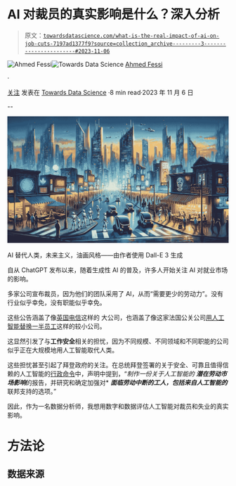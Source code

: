 # AI 对裁员的真实影响是什么？深入分析

> 原文：[`towardsdatascience.com/what-is-the-real-impact-of-ai-on-job-cuts-7197ad1377f9?source=collection_archive---------3-----------------------#2023-11-06`](https://towardsdatascience.com/what-is-the-real-impact-of-ai-on-job-cuts-7197ad1377f9?source=collection_archive---------3-----------------------#2023-11-06)

[](https://medium.com/@AhmedF?source=post_page-----7197ad1377f9--------------------------------)![Ahmed Fessi](https://medium.com/@AhmedF?source=post_page-----7197ad1377f9--------------------------------)[](https://towardsdatascience.com/?source=post_page-----7197ad1377f9--------------------------------)![Towards Data Science](https://towardsdatascience.com/?source=post_page-----7197ad1377f9--------------------------------) [Ahmed Fessi](https://medium.com/@AhmedF?source=post_page-----7197ad1377f9--------------------------------)

·

[关注](https://medium.com/m/signin?actionUrl=https%3A%2F%2Fmedium.com%2F_%2Fsubscribe%2Fuser%2F37fb6215fe2c&operation=register&redirect=https%3A%2F%2Ftowardsdatascience.com%2Fwhat-is-the-real-impact-of-ai-on-job-cuts-7197ad1377f9&user=Ahmed+Fessi&userId=37fb6215fe2c&source=post_page-37fb6215fe2c----7197ad1377f9---------------------post_header-----------) 发表在 [Towards Data Science](https://towardsdatascience.com/?source=post_page-----7197ad1377f9--------------------------------) ·8 min read·2023 年 11 月 6 日[](https://medium.com/m/signin?actionUrl=https%3A%2F%2Fmedium.com%2F_%2Fvote%2Ftowards-data-science%2F7197ad1377f9&operation=register&redirect=https%3A%2F%2Ftowardsdatascience.com%2Fwhat-is-the-real-impact-of-ai-on-job-cuts-7197ad1377f9&user=Ahmed+Fessi&userId=37fb6215fe2c&source=-----7197ad1377f9---------------------clap_footer-----------)

--

[](https://medium.com/m/signin?actionUrl=https%3A%2F%2Fmedium.com%2F_%2Fbookmark%2Fp%2F7197ad1377f9&operation=register&redirect=https%3A%2F%2Ftowardsdatascience.com%2Fwhat-is-the-real-impact-of-ai-on-job-cuts-7197ad1377f9&source=-----7197ad1377f9---------------------bookmark_footer-----------)![](img/461771988d9ee0ddd38fa5e3d4b48abb.png)

AI 替代人类，未来主义，油画风格——由作者使用 Dall-E 3 生成

自从 ChatGPT 发布以来，随着生成性 AI 的普及，许多人开始关注 AI 对就业市场的影响。

多家公司宣布裁员，因为他们的团队采用了 AI，从而“需要更少的劳动力”。没有行业似乎幸免，没有职能似乎幸免。

这些公告涵盖了像[英国电信](https://medium.com/@AhmedF/is-ai-already-massively-replacing-humans-british-telecom-ai-and-layoffs-8defaaf1b6b5)这样的 大公司，也涵盖了像这家法国公关公司[用人工智能替换一半员工](https://www.ouest-france.fr/high-tech/intelligence-artificielle/cette-entreprise-francaise-vire-217-salaries-pour-les-remplacer-par-une-intelligence-artificielle-1dea7af2-560d-11ee-ba56-a7ce59b686ce)这样的较小公司。

这显然引发了与**工作安全**相关的担忧，因为不同规模、不同领域和不同职能的公司似乎正在大规模地用人工智能取代人类。

这些担忧甚至引起了拜登政府的关注。在总统拜登签署的关于安全、可靠且值得信赖的人工智能的[行政命令](https://www.whitehouse.gov/briefing-room/statements-releases/2023/10/30/fact-sheet-president-biden-issues-executive-order-on-safe-secure-and-trustworthy-artificial-intelligence/)中，声明中提到，“*制作一份关于人工智能的* ***潜在劳动市场影响***的报告，并研究和确定加强对* ***面临劳动中断的工人，包括来自人工智能的***联邦支持的选项。”

因此，作为一名数据分析师，我想用数字和数据评估人工智能对裁员和失业的真实影响。

# 方法论

## **数据来源**
